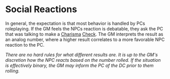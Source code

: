 # Social Reactions

In general, the expectation is that most behavior is handled by PCs roleplaying. If the GM feels the NPCs reaction is debatable, they ask the PC that was talking to make a [Charisma](../../Player%20Characters/The%20Ability%20Scores/Charisma.md) [Check](../Core%20Procedures/Check.md). The GM interprets the result as an analog number, where a higher result correlates to a more favorable NPC reaction to the PC.

*There are no hard rules for what different results are. It is up to the GM's discretion how the NPC reacts based on the number rolled. If the situation is effectively binary, the GM may inform the PC of the DC prior to them rolling.*
